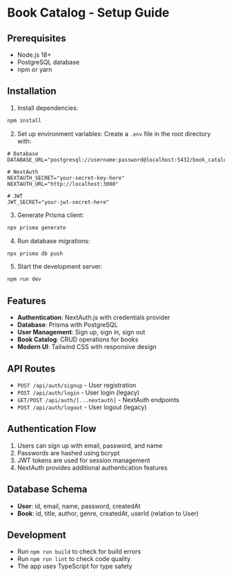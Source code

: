 # Book Catalog - Setup Guide

## Prerequisites

- Node.js 18+ 
- PostgreSQL database
- npm or yarn

## Installation

1. Install dependencies:
```bash
npm install
```

2. Set up environment variables:
Create a `.env` file in the root directory with:
```env
# Database
DATABASE_URL="postgresql://username:password@localhost:5432/book_catalog"

# NextAuth
NEXTAUTH_SECRET="your-secret-key-here"
NEXTAUTH_URL="http://localhost:3000"

# JWT
JWT_SECRET="your-jwt-secret-here"
```

3. Generate Prisma client:
```bash
npx prisma generate
```

4. Run database migrations:
```bash
npx prisma db push
```

5. Start the development server:
```bash
npm run dev
```

## Features

- **Authentication**: NextAuth.js with credentials provider
- **Database**: Prisma with PostgreSQL
- **User Management**: Sign up, sign in, sign out
- **Book Catalog**: CRUD operations for books
- **Modern UI**: Tailwind CSS with responsive design

## API Routes

- `POST /api/auth/signup` - User registration
- `POST /api/auth/login` - User login (legacy)
- `GET/POST /api/auth/[...nextauth]` - NextAuth endpoints
- `POST /api/auth/logout` - User logout (legacy)

## Authentication Flow

1. Users can sign up with email, password, and name
2. Passwords are hashed using bcrypt
3. JWT tokens are used for session management
4. NextAuth provides additional authentication features

## Database Schema

- **User**: id, email, name, password, createdAt
- **Book**: id, title, author, genre, createdAt, userId (relation to User)

## Development

- Run `npm run build` to check for build errors
- Run `npm run lint` to check code quality
- The app uses TypeScript for type safety 